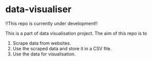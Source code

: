 # data-visualiser

!!This repo is currently under development!!

This is a part of data visualisation project. The aim of this repo is to

1. Scrape data from websites.
2. Use the scraped data and store it in a CSV file.
3. Use the data for visualisation.
